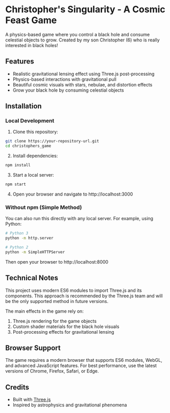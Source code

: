 # Christopher's Singularity - A Cosmic Feast Game

A physics-based game where you control a black hole and consume celestial objects to grow.
Created by my son Christopher (6) who is really interested in black holes! 

## Features

- Realistic gravitational lensing effect using Three.js post-processing
- Physics-based interactions with gravitational pull
- Beautiful cosmic visuals with stars, nebulae, and distortion effects
- Grow your black hole by consuming celestial objects

## Installation

### Local Development

1. Clone this repository:
```bash
git clone https://your-repository-url.git
cd christophers_game
```

2. Install dependencies:
```bash
npm install
```

3. Start a local server:
```bash
npm start
```

4. Open your browser and navigate to http://localhost:3000

### Without npm (Simple Method)

You can also run this directly with any local server. For example, using Python:

```bash
# Python 3
python -m http.server

# Python 2
python -m SimpleHTTPServer
```

Then open your browser to http://localhost:8000

## Technical Notes

This project uses modern ES6 modules to import Three.js and its components. This approach is recommended by the Three.js team and will be the only supported method in future versions.

The main effects in the game rely on:

1. Three.js rendering for the game objects
2. Custom shader materials for the black hole visuals
3. Post-processing effects for gravitational lensing

## Browser Support

The game requires a modern browser that supports ES6 modules, WebGL, and advanced JavaScript features. For best performance, use the latest versions of Chrome, Firefox, Safari, or Edge.

## Credits

- Built with [Three.js](https://threejs.org/)
- Inspired by astrophysics and gravitational phenomena 
